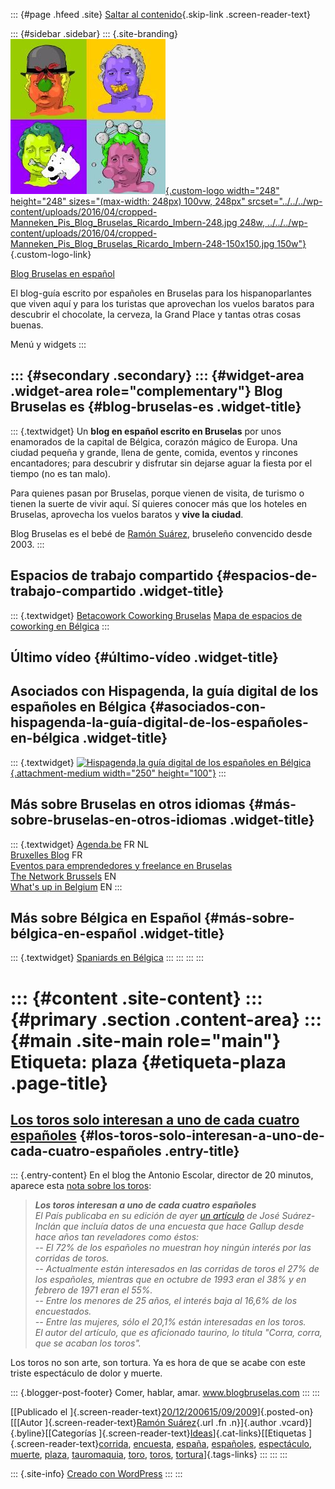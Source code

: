 ::: {#page .hfeed .site}
[Saltar al contenido](index.html#content){.skip-link
.screen-reader-text}

::: {#sidebar .sidebar}
::: {.site-branding}
[![](../../../wp-content/uploads/2016/04/cropped-Manneken_Pis_Blog_Bruselas_Ricardo_Imbern-248.jpg){.custom-logo
width="248" height="248" sizes="(max-width: 248px) 100vw, 248px"
srcset="../../../wp-content/uploads/2016/04/cropped-Manneken_Pis_Blog_Bruselas_Ricardo_Imbern-248.jpg 248w, ../../../wp-content/uploads/2016/04/cropped-Manneken_Pis_Blog_Bruselas_Ricardo_Imbern-248-150x150.jpg 150w"}](../../../index.html){.custom-logo-link}

[Blog Bruselas en español](../../../index.html)

El blog-guía escrito por españoles en Bruselas para los hispanoparlantes
que viven aquí y para los turistas que aprovechan los vuelos baratos
para descubrir el chocolate, la cerveza, la Grand Place y tantas otras
cosas buenas.

Menú y widgets
:::

::: {#secondary .secondary}
::: {#widget-area .widget-area role="complementary"}
Blog Bruselas es {#blog-bruselas-es .widget-title}
----------------

::: {.textwidget}
Un **blog en español escrito en Bruselas** por unos enamorados de la
capital de Bélgica, corazón mágico de Europa. Una ciudad pequeña y
grande, llena de gente, comida, eventos y rincones encantadores; para
descubrir y disfrutar sin dejarse aguar la fiesta por el tiempo (no es
tan malo).

Para quienes pasan por Bruselas, porque vienen de visita, de turismo o
tienen la suerte de vivir aquí. Sí quieres conocer más que los hoteles
en Bruselas, aprovecha los vuelos baratos y **vive la ciudad**.

Blog Bruselas es el bebé de [Ramón Suárez](http://www.ramonsuarez.com),
bruseleño convencido desde 2003.
:::

Espacios de trabajo compartido {#espacios-de-trabajo-compartido .widget-title}
------------------------------

::: {.textwidget}
[Betacowork Coworking Bruselas](http://www.betacowork.com) [Mapa de
espacios de coworking en Bélgica](http://coworkingbelgium.com)
:::

Último vídeo {#último-vídeo .widget-title}
------------

Asociados con Hispagenda, la guía digital de los españoles en Bélgica {#asociados-con-hispagenda-la-guía-digital-de-los-españoles-en-bélgica .widget-title}
---------------------------------------------------------------------

::: {.textwidget}
[![Hispagenda,la guía digital de los españoles en
Bélgica](../../../wp-content/uploads/2010/04/Hispagenda-250px.gif "Hispagenda, la guía digital de los españoles en Bélgica"){.attachment-medium
width="250" height="100"}](http://www.hispagenda.com)
:::

Más sobre Bruselas en otros idiomas {#más-sobre-bruselas-en-otros-idiomas .widget-title}
-----------------------------------

::: {.textwidget}
[Agenda.be](http://www.agenda.be) FR NL\
[Bruxelles Blog](http://www.bxlblog.be/) FR\
[Eventos para emprendedores y freelance en
Bruselas](http://www.betacowork.com/events/)\
[The Network
Brussels](http://groups.yahoo.com/group/TheNetworkBrussels/) EN\
[What\'s up in Belgium](http://www.whatsupin.be/) EN
:::

Más sobre Bélgica en Español {#más-sobre-bélgica-en-español .widget-title}
----------------------------

::: {.textwidget}
[Spaniards en Bélgica](http://www.spaniards.es/paises/belgica)
:::
:::
:::
:::

::: {#content .site-content}
::: {#primary .section .content-area}
::: {#main .site-main role="main"}
Etiqueta: plaza {#etiqueta-plaza .page-title}
===============

[Los toros solo interesan a uno de cada cuatro españoles](../../../index.html?p=25) {#los-toros-solo-interesan-a-uno-de-cada-cuatro-españoles .entry-title}
-----------------------------------------------------------------------------------

::: {.entry-content}
En el blog the Antonio Escolar, director de 20 minutos, aparece esta
[nota sobre los
toros](http://blogs.20minutos.es/arsenioescolar/post/2006/12/19/los-toros-interesan-uno-cada-cuatro-espanoles):

> ***Los toros interesan a uno de cada cuatro españoles**\
> El País publicaba en su edición de ayer [un
> artículo](http://www.elpais.com/articulo/cultura/Corra/corra/acaban/toros/elpepucul/20061218elpepicul_10/Tes)
> de José Suárez-Inclán que incluía datos de una encuesta que hace
> Gallup desde hace años tan reveladores como éstos:\
> -- El 72% de los españoles no muestran hoy ningún interés por las
> corridas de toros.\
> -- Actualmente están interesados en las corridas de toros el 27% de
> los españoles, mientras que en octubre de 1993 eran el 38% y en
> febrero de 1971 eran el 55%.\
> -- Entre los menores de 25 años, el interés baja al 16,6% de los
> encuestados.\
> -- Entre las mujeres, sólo el 20,1% están interesadas en los toros.\
> El autor del artículo, que es aficionado taurino, lo titula "Corra,
> corra, que se acaban los toros".*

Los toros no son arte, son tortura. Ya es hora de que se acabe con este
triste espectáculo de dolor y muerte.

::: {.blogger-post-footer}
Comer, hablar, amar. www.blogbruselas.com
:::
:::

[[Publicado el
]{.screen-reader-text}[20/12/200615/09/2009](../../../index.html?p=25)]{.posted-on}[[[Autor
]{.screen-reader-text}[Ramón
Suárez](../../2010/04/30/index.html?author=2){.url .fn .n}]{.author
.vcard}]{.byline}[[Categorías
]{.screen-reader-text}[Ideas](../../category/ideas/index.html)]{.cat-links}[[Etiquetas
]{.screen-reader-text}[corrida](../corrida/index.html),
[encuesta](../encuesta/index.html), [españa](../espana/index.html),
[españoles](../espanoles/index.html),
[espectáculo](../espectaculo/index.html),
[muerte](../muerte/index.html), [plaza](index.html),
[tauromaquia](../tauromaquia/index.html), [toro](../toro/index.html),
[toros](../toros/index.html),
[tortura](../tortura/index.html)]{.tags-links}
:::
:::
:::

::: {.site-info}
[Creado con WordPress](https://es.wordpress.org/)
:::
:::
